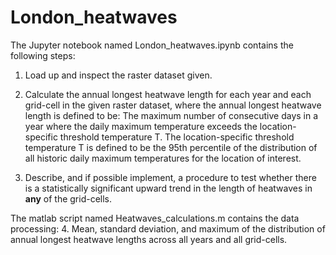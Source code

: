 # London_heatwaves
The Jupyter notebook named London_heatwaves.ipynb contains the following steps: 
1. Load up and inspect the raster dataset given. 
2. Calculate the annual longest heatwave length for each year and each grid-cell in the given raster dataset, where the annual longest heatwave length is defined to be: The maximum number of consecutive days in a year where the daily maximum temperature exceeds the location-specific threshold temperature T. The location-specific threshold temperature T is defined to be the 95th percentile of the distribution of all historic daily maximum temperatures for the location of interest.

3. Describe, and if possible implement, a procedure to test whether there is a statistically significant upward trend in the length of heatwaves in **any** of the grid-cells.

The matlab script named Heatwaves_calculations.m contains the data processing: 
4. Mean, standard deviation, and maximum of the distribution of annual longest heatwave lengths across all years and all grid-cells. 
